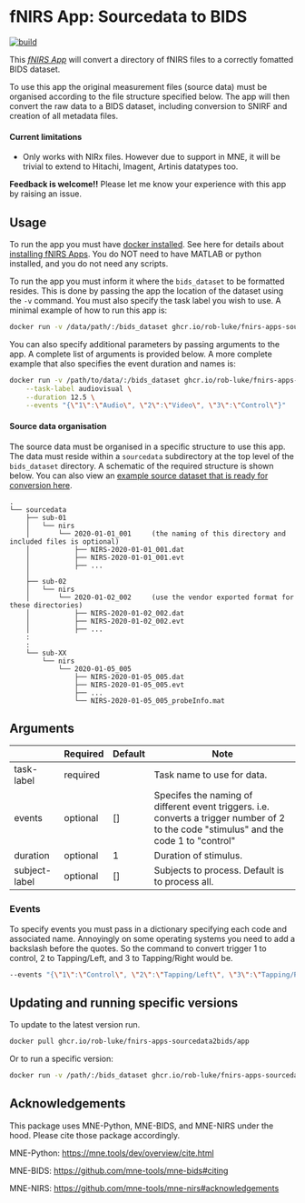 # fNIRS App: Sourcedata to BIDS

[![build](https://github.com/rob-luke/fnirs-apps-sourcedata2bids/actions/workflows/ghregistry.yml/badge.svg)](https://github.com/rob-luke/fnirs-apps-sourcedata2bids/actions/workflows/ghregistry.yml)

This [*fNIRS App*](http://fnirs-apps.org) will convert a directory of fNIRS files to a correctly fomatted BIDS dataset.

To use this app the original measurement files (source data) must be organised according to the file structure specified below.
The app will then convert the raw data to a BIDS dataset, including conversion to SNIRF and creation of all metadata files.

#### Current limitations

* Only works with NIRx files. However due to support in MNE, it will be trivial to extend to Hitachi, Imagent, Artinis datatypes too.

**Feedback is welcome!!** Please let me know your experience with this app by raising an issue.  


## Usage

To run the app you must have [docker installed](https://docs.docker.com/get-docker/). See here for details about [installing fNIRS Apps](http://fnirs-apps.org/details/). You do NOT need to have MATLAB or python installed, and you do not need any scripts.

To run the app you must inform it where the `bids_dataset` to be formatted resides.
This is done by passing the app the location of the dataset using the `-v` command.
You must also specify the task label you wish to use.
A minimal example of how to run this app is:

```bash
docker run -v /data/path/:/bids_dataset ghcr.io/rob-luke/fnirs-apps-sourcedata2bids/app --task-label exampletask
```

You can also specify additional parameters by passing arguments to the app. A complete list of arguments is provided below.
A more complete example that also specifies the event duration and names is:

```bash
docker run -v /path/to/data/:/bids_dataset ghcr.io/rob-luke/fnirs-apps-sourcedata2bids/app \
    --task-label audiovisual \
    --duration 12.5 \
    --events "{\"1\":\"Audio\", \"2\":\"Video\", \"3\":\"Control\"}"
```

#### Source data organisation

The source data must be organised in a specific structure to use this app.
The data must reside within a `sourcedata` subdirectory at the top level of the `bids_dataset` directory.
A schematic of the required structure is shown below.
You can also view an [example source dataset that is ready for conversion here](https://github.com/rob-luke/BIDS-NIRS-Tapping/tree/00-Raw-data).


```text
.
└── sourcedata
    ├── sub-01
    │   └── nirs
    │       └── 2020-01-01_001     (the naming of this directory and included files is optional)
    │           ├── NIRS-2020-01-01_001.dat
    │           ├── NIRS-2020-01-01_001.evt
    │           ├── ...
    │
    ├── sub-02
    │   └── nirs
    │       └── 2020-01-02_002     (use the vendor exported format for these directories)
    │           ├── NIRS-2020-01-02_002.dat
    │           ├── NIRS-2020-01-02_002.evt
    │           ├── ...
    :
    :
    └── sub-XX
        └── nirs
            └── 2020-01-05_005
                ├── NIRS-2020-01-05_005.dat
                ├── NIRS-2020-01-05_005.evt
                ├── ...
                └── NIRS-2020-01-05_005_probeInfo.mat

```


## Arguments

|                   | Required | Default | Note                                                   |
|-------------------|----------|---------|--------------------------------------------------------|
| task-label        | required |         | Task name to use for data.                             |
| events            | optional | []      | Specifes the naming of different event triggers. i.e. converts a trigger number of 2 to the code "stimulus" and the code 1 to "control"                               |
| duration          | optional | 1       | Duration of stimulus.                                  |
| subject-label     | optional | []      | Subjects to process. Default is to process all.        |


### Events

To specify events you must pass in a dictionary specifying each code and associated name.
Annoyingly on some operating systems you need to add a backslash before the quotes.
So the command to convert trigger 1 to control, 2 to Tapping/Left, and 3 to Tapping/Right
would be.

```bash
--events "{\"1\":\"Control\", \"2\":\"Tapping/Left\", \"3\":\"Tapping/Right\"}"
```


## Updating and running specific versions

To update to the latest version run.

```bash
docker pull ghcr.io/rob-luke/fnirs-apps-sourcedata2bids/app
```

Or to run a specific version:

```bash
docker run -v /path/:/bids_dataset ghcr.io/rob-luke/fnirs-apps-sourcedata2bids/app:v1.4.2
```


Acknowledgements
----------------

This package uses MNE-Python, MNE-BIDS, and MNE-NIRS under the hood. Please cite those package accordingly.

MNE-Python: https://mne.tools/dev/overview/cite.html

MNE-BIDS: https://github.com/mne-tools/mne-bids#citing

MNE-NIRS: https://github.com/mne-tools/mne-nirs#acknowledgements

